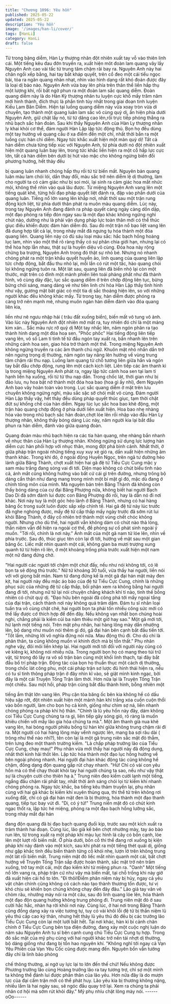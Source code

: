 ```yaml
---
title: "Chương 1096: Yêu hồn"
published: 2025-05-22
updated: 2025-05-22
description: 'Yêu hồn'
image: '/images/han-li/cover/'
tags: [HanLi]
category: HanLi
draft: false
---
```


Từ trong băng diễm, Hàn Ly thượng nhân đột nhiên xuất tay vỗ
vào thiên linh cái.
Một tiếng kêu đau đớn truyền ra, xuất hiện môt đoàn lam quang
vây lấy Nguyên Anh cao vài tấc từ trung tâm chậm rãi bay ra.
Nguyên Anh này hai chân ngồi xếp bằng, hai tay bắt kháp quyết,
trên cổ đeo một cái tiểu ngọc bài, tỏa ra ngân quang nhàn nhạt,
nhìn vào hình dạng rất khó đoán được đây là loại dị bảo nào.
Nguyên Anh vừa bay lên phía trên thân thể liền hấp thụ một
lượng khí, rồi bất ngờ phun ra một đoàn lam sắc quang diễm.
Đoàn quang diễm này là do Hàn Kỳ thượng nhân tu luyện cực
khổ mấy trăm năm mới hình thành, đích thực là phần tinh túy nhất
trong giai đoạn tinh luyện Kiều Lam Băn Diễm.
Hiện tại luồng quang diễm này vừa xoay tròn vừa di chuyển, tạo
thành một quang luân lam sắc vô cùng quỷ dị, ẩn hiện phía dưới
Nguyên Anh, giữ chặt lấy nó, từ từ dâng cao lên,rồi trực tiếp
phóng thẳng ra nhũ bạch sắc hàn đoàn.
Sau khi thấy Nguyên Anh của Hàn Ly thượng nhân ly khai khỏi cơ
thể, đám người Hàn Lập lập tức động thủ. Bọn họ đều dùng một
tay hướng về quang cầu ở xa điểm đến một chỉ, nhất thời bắn ra
một luồng cực hàn chi diễm.
Ngay tức khắc xuất hiện một màn quỷ dị!
Tất cả hàn diễm chưa từng tiếp xúc với Nguyên Anh, từ phía dưới
nó đột nhiên xuất hiện một quang luân bay lên, trong tức khắc liền
hiện ra một cỗ hấp lực cực lớn, tất cả hàn diễm bên dưới bị hút
vào mặc cho không ngừng biến đổi phương hướng, hết thảy đều

bị quang luân nhanh chóng hấp thụ rồi từ từ biến mất.
Nguyên bản quang luân màu lam chói lói, dần thay đổi, màu sắc
trở nên diễm lệ dị thường, làm cho người ta có cảm giác như bị
soi mói, lại sinh ra cảm giác hoa mắt nhức mỏi, không thể nhìn
vào quá lâu được.
Từ miệng Nguyên Anh vang lên một tiếng quát khẽ, từng hồi đạo
pháp quyết liệt đánh ra, đập vào phần dưới của quang luân.
Tiếng nổ lớn vang lên khắp nơi, nhất thời sau một trận rung động
kịch liệt, từ phía dưới thân phát ra muôn màu quang diễm.
Lúc này, trong tay Nguyên Anh đang đánh ra pháp quyết càng
ngày càng dồn dập, một đạo phóng ra tiếp đón ngay sau là một
đạo khác không ngừng nghỉ chút nào, dường như là phải vận
dụng pháp lực toàn thân mới có thể thúc giục điều khiển được
đám hàn diễm đó. Sau đó một trận nổ bạo liệt vang lên đã dung
hợp tất cả lại, trong nháy mắt đã ngưng tụ hóa thành một đóa
quang liên.
Quang liên này có đủ sáu loại màu sắc: hắc bạch hồng hoàng lục
lam, nhìn vào một thể rõ ràng thấy có sự phân chia giới hạn,
nhưng lại có thể hòa hợp lẫn nhau, thật sự là huyền diệu vô cùng.
Đóa hoa này rộng chừng ba trượng, Nguyên Anh trong đó thật sự
nhỏ bé. Nhưng nó nhanh chóng phát ra một trận khẩu quyết
huyền ảo, linh quang của quang liên lập tức chớp động, bắt đầu
thu nhỏ lại, mỗi lần có rút một tấc, hào quang chói lọi không
ngừng tuôn ra.
Một lát sau, quang liên đã biến nhỏ lại còn một thước, mặt trên có
đính một mảnh phiến liên toái phảng phất như đã thành hình, vô
cùng dày đặc, lục sắc quang diễm ở trên chớp động liên tục,
bừng bừng chói sáng, mang dáng vẻ như tiên linh chi hỏa
Hàn Lập thấy tình hình như vậy, gương mặt bât giác có một tia dị
sắc thoáng hiện lên, so với những người khác đều không khác
mấy. Từ trong tay, hàn diễm được phóng ra càng trở nên mạnh
mẽ, nhưng muôn ngàn hàn diễm đánh vào đóa quang liên kia,

liền như nê ngưu nhập hải ( trâu đất xuống biển), biến mất vô
tung vô ảnh.
Vào lúc này Nguyên Anh đột nhiên mở mắt ra, tuy nhiên đó chỉ là
một mảng kim xán…
Sắc màu rực rỡ quỷ dị
Một tay nhấc lên, năm ngón phân ra tạo thành hình dạng một đóa
hoa sen.
"Phốc phốc" Hai tiếng động liên tiếp vang lên, vô số Lam ti tinh tế
từ đầu ngón tay xuất ra, bắn nhanh lên trên những cánh hoa sen,
giao hòa trở thành một thể.
Trong miệng Nguyên Anh không ngừng truyền ra các âm thanh
chú ngữ. Khuôn mặt nhỏ nhắn dần trở nên ngưng trọng dị
thường, năm ngón tay nâng lên hướng về vùng trung tâm chậm
rãi thu nạp. Luồng lam quang từ chỗ tương liên giữa hắn và ngón
tay bắt đầu chớp động, rung lên một cách kịch liệt.
Liên tiếp các âm thanh kì lạ trong miệng Nguyên Anh phát ra,
ngay lập tức cánh hoa sen tại lam ti hạnh liền hạ xuống, rồi từ từ
thu nạp dần. Trong chốc lát, thời gian như bị đảo lưu, nụ hoa bật
nở thành một đóa hoa bao (hoa gì ấy nhỉ), đem Nguyên Anh bao
vây hoàn toàn vào trong.
Lục sắc quang diễm ở mặt trên lưu chuyển không ngừng nghỉ,
màu sắc sặc sỡ chói mắt vô cùng.
Đám người Hàn Lập thấy vậy, hết thảy đều dùng pháp quyết thúc
giục, tạm thời chặt đứt sự khống chế của hàn diễm.
Ngay lúc lục sắc hoa bao khẽ động, một trận hào quang chớp
động ở phía dưới liền xuất hiện. Hoa bao nhẹ nhàng hòa vào
trong nhũ bạch sắc hàn đoàn,chợt lóe lên rồi nhập vào đầu Hàn
Ly thượng nhân, không thấy bóng dáng
Lúc này, năm người kia lại bắt đầu phun ra hàn diễm, đánh vào
giữa quang đoàn.

Quang đoàn màu nhũ bạch hiện ra các tia hàn quang, nhẹ nhàng
bắn nhanh về nhục thân của Hàn Ly thượng nhân. Không ngừng
sử dụng lực lượng hàn diễm cực hàn phối hợp với nhục thân,
mong đột phá bình cảnh.
Nhất thời, ở giữa pháp trận ngoài những tiếng xuy xuy xé gió ra,
dần xuất hiện những âm thanh khác.
Trong khi đó, ở ngoài động Huyền Ngọc, trên ngã tư đường hẻo
lánh giữa Băng Thành, chợt xuất hiện hai gã đệ tử Tiểu Cực
Cung mặc y sam màu trắng đang sóng vai đi tới.
Diện mạo không có chút biểu tình nào cả, ánh mắt cũng không
hướng vào bất cứ cái gì trên đường, nhưng trông bộ dáng cẩn
thận như đang mang trong mình một bí mật gì đó, mặc dù đang ở
chính tông môn của mình.
Mà nguyên bản trên Băng Thành đã không còn thấy bóng dáng
của cự đại Băng Phượng nữa, không biết hai người Bạch Dao Di
đã sớm đánh lui được con Băng Phượng đó rồi, hay là dẫn nó đi
nơi khác.
Nơi này tuy là một góc hẻo lảnh ở Băng Thành, nhưng có hai
hàng băng ốc trong suốt luôn được sắp xếp chỉnh tề.
Hai gã đệ tử này lúc trước đã nghe nghóng được, mấy đệ tử cấp
thấp mấy ngày trước đã sớm rút lui khỏi Băng Thành, ở đây cố
nhiên trở thành một vùng chết chóc không người. Nhưng cho dù
thế, hai người vẫn không dám có chút nào thả lỏng, thần niệm
vẫn để hiện ra ngoài cơ thể, đề phòng sự cố phát sinh ngoài ý
muốn.
"Tới rồi, chính là nơi này." Ánh mắt của một gã nam tử lóe lên,
nhìn về phía trước. Sau đó, thúc giục tên còn lại đi tới, hướng về
mặt sau một gian băng ốc.
Liếc mắt nhìn quanh một cái, không gian ba mươi trượng xung
quanh từ từ hiện rõ lên, ở một khoảng trống phía trước xuất hiện
một nam một nữ đang đứng chờ.

"Hai người các ngươi tới chậm một chút đấy, nếu như nói không
tới, có lẽ bọn ta sẽ động thủ trước."
Nữ tử khoảng 30 tuổi, vừa thấy hai người, liền nói với với giọng
bất mãn.
Nam tử đang đứng kế là một gã đại hán mặt mày đen kịt, hai
người này đều mặc áo bào của đệ tử Tiểu Cực Cung, chính là
những phục sức của những đệ tử cấp thấp, bối phận xem ra
không bằng hai người đang đi tới, nhưng nữ tử lại nói chuyện
chẳng khách khí tí nào, tình thế bỗng nhiên có chút quỷ dị.
"Đạo hữu bên ngoài đã công phá tới mấy ngoại tầng của đại trận,
cách thành nơi này không quá trăm dặm.
Đám tu sĩ nhân loại tuần tra vô cùng chặt chẽ, hai người bọn ta
phải tốn nhiều công sức mới có thể lấy được cớ thích hợp để đến
đây. Nếu không vạn nhất bọn chúng hoài nghi, chẳng phải là kiếm
củi ba năm thiêu một giờ hay sao." Một gã mới tới, hừ lạnh một
tiếng nói.
Trên mặt phụ nhân, hai hàng lông mày dần nhướng lên, bộ dang
như muốn nói thêm gì đó, gã đại hán bên cạnh bắt đầu tiến tới.
"Tốt lắm, những lời vô nghĩa đừng nói nữa. Mau động thủ đi. Cho
dù chỉ là phân thân, ta cũng không muốn vì khinh địch mà bị tổn
thất." Phụ nhân nghe vậy, đôi môi liền khép lại. Hai người mới tới
đối với người này cũng có vẻ kiêng kị, không nói nhiều nữa.
Trong người bọn họ có mang theo túi trữ vật, từ trong đó lấy ra vô
số trận bàn cùng một khối linh thạch, tại đây bắt đầu bố trí pháp
trận.
Động tác của bọn họ thuần thục một cách dị thường, trong chốc
lát công phu, một cái pháp trận sơ lược đủ hình thái hiện ra, nếu
có tu sĩ tinh thông pháp trận ở đây nhìn kĩ vào, sẽ giật mình kinh
ngạc, bởi đây là một cái Truyện Tống Trận lâm thời. Hơn nữa lại
là Truyện Tống Trận một chiều.
Sau một hồi, pháp trận cũng bắt đầu thành hình, bỗng nhiên một

tiếng ầm thật lớn vang lên. Phụ cận tòa băng ốc bên kia không hề
có dấu hiệu sập rớt, đột nhiên xuất hiện một mảnh hàn khí trắng
xóa cuồn cuộn thổi vào bốn người, làm cho bọn họ cả kinh, giống
như chim sợ ná, liền nhanh chóng phóng ra pháp khí hộ thân.
"Chính là lũ yêu hồn này đây, dám không coi Tiểu Cực Cung
chúng ta ra gì, liên tiếp gây sóng gió, rõ ràng là muốn khiêu chiến
với mấy lão gia hỏa chúng ta mà.". Một âm thanh già nua khẽ
vang lên, hai bóng người phiêu bồng từ hàn khí giữa không trung
chậm rãi đi ra.
Một người có hai hàng lông mày vểnh ngược lên, mang ba sợi
râu dài ( trông như thế nào nhỉ?), tên còn lại là một gã trung niên
sắc mặt đỏ thẫm, trên lưng đeo một thanh trường kiếm.
"Là chấp pháp trưởng lão của Tiểu Cực Cung, chạy mau!" Phụ
nhân vừa mới thấy hai người này đã động dung, nhất thời kinh
hãi thốt lên. Lập tức hóa thành một đạo lục hồng hướng về bên
ngoài phóng nhanh.
Hai người đại hán khác động tác cũng không hề chậm, đồng dạng
độn quang gấp rút chạy nhanh.
"Hừ! Chỉ có vài con yêu hồn mà có thể chạy thoát khỏi tay hai
người chúng ta sao, nếu như vậy thật sự là chuyện cười cho thiên
hạ à."
Trung niên đeo kiếm cười lạnh một tiếng, ngẩng đầu chậm rãi
phất tay, nhất thời ánh sáng chói lọi từ kiếm khí nhanh chóng
phóng ra.
Ngay tức khắc, ba tiếng kêu thảm truyền lại, phụ nhân cùng với
hai gã khác bị kiếm khí xuyên thủng qua, thi thể từ trên không rơi
xuống đất, chỉ có gã đại hán mặt đen là bị thương, hóa thành một
đạo thanh quang, tiếp tục bay vút đi.
"Di, có ý tứ!"
Trung niên mặt đỏ có chút kinh ngạc thốt ra, lập tức hé miệng,
phóng ra một đạo bạch hồng lưỡng sắc, trong nháy mắt đại hán

đang độn quang đã bị đạo bạch quang đuổi kịp, trước sau một
kích xuất ra trảm thành hai đoạn.
Cùng lúc, lão giả kế bên chợt nhướng mày, tay áo bào run lên, từ
trong xuất ra một pháp khí màu lục hình lá cây có bốn cạnh, lóe
lên một lượt rồi biến mất.
Ở phía dưới, bốn cỗ thi thể đang rơi xuống bị kiện pháp khí này
đánh vào một kích, sau khi phát ra một tiếng thét quái dị, giống
như gặp khắc tinh đều biến thành từng cỗ khói nhẹ, lượn lờ trên
không trung một lát rồi biến mất.
Trung niên mặt đỏ liếc mắt nhìn quanh một cái, bất chợt hướng
về Truyện Tống Trận sắp được hoàn thành, sắc mặt trở nên trầm
xuống, trở tay một cái, một đạo kiếm khí từ miệng phun ra.
"Oanh" Một tiếng nổ lớn vang ra, pháp trận cứ như vậy mà biến
mất, tại chỗ trống khi này giờ đã xuất hiện cái hố to lớn.
"Đi thôi!Điểm phân niệm này bị hủy, ngay cả yêu vật chân chính
cũng không có cách nào tạo thành thương tổn được, tư vị khó
chịu sẽ khiến bọn chúng không chạy đến đây đâu." Lão giả tay
vân vê chòm râu, nhướng mày nói ra một câu, sau đó linh quang
lóe lên, hóa thành một đạo độn quang hướng không trung phóng
đi. Trung niên mặt đỏ ở sau cười hắc hắc, nhàn hạ rời khỏi nơi
này.
Cùng lúc, ở hai nơi trong Băng Thành cũng đồng dạng xảy ra việc
tương tự, tuy có vài khôi lỗi đệ tử bị thần niệm lũ yêu thú cấp cao
ký thân, nhưng hết thảy lũ yêu thú đó đều bị các trưởng lão Tiểu
Cực Cung còn lại một lưới bắt hết.
Tại nơi khác, hàn kì bí cảnh chân chính ở Tiểu Cực Cung bên tọa
điện đường, đang xảy một cuộc nghị luận do năm sáu Nguyên
Anh tu sĩ bên cạnh cung chủ Tiểu Cực Cung tụ hợp. Trong đó sắc
mặt của mỹ phụ cùng với hai người khác trở nên tái nhợt dị
thường, bộ dáng giống như đang bị tổn hao nguyên khí.
"Không nghĩ tới ngay cả Vạn Yêu Phiên của Vạn Yêu Cốc cũng
được mang đến. Nguyên bổn vẫn tưởng đây chỉ là linh bảo phỏng

chế thông thường, ai ngờ uy lực lại to lớn đến thế chứ! Nếu không
được Phương trưởng lão cùng Hoàng trưởng lão ra tay tương trợ,
chỉ sợ một mình ta không thể đánh lui được phân thân của lão
yêu. Hơn nữa đây là do mượn lực của đại cấm trận mới có thể
phát huy. Lão yêu kia bị thương không nặng, nhiều lắm là hai
ngày sau, sẽ ngóc đầu quay trở lại. Xem ra chúng ta phải nhân cơ
hội mà sớm rút khỏi đây." Mỹ phụ nhíu chặt lông mày nói.
------oOo------
